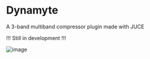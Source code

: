 # Dynamyte
A 3-band multiband compressor plugin made with JUCE

!!! Still in development !!!

![image](https://github.com/DaveWho01/Dynamyte/DynamyteImage.png)
